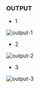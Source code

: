 ### OUTPUT

* 1 

![output-1](https://user-images.githubusercontent.com/98845934/157639726-ecaa18c5-18a4-480f-b65e-5366d2fe4e89.png)

* 2 

![output-2](https://user-images.githubusercontent.com/98845934/157639749-b459970e-33a9-4d57-89e4-ab9327e64f5e.png)


* 3

![output-3](https://user-images.githubusercontent.com/98845934/157639760-3be6a412-6637-4077-80c9-38362eae5d30.png)
